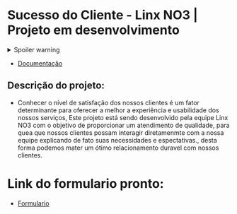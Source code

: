 # Sucesso do Cliente - Linx NO3 | Projeto em desenvolvimento

<details>
  <summary>Spoiler warning</summary>
  
  Spoiler text. Note that it's important to have a space after the summary tag. You should be able to write any markdown you want inside the `<details>` tag... just make sure you close `<details>` afterward.
  
  ```javascript
  console.log("I'm a code block!");
  ```
  
</details>

* [Documentação](https://github.com/TiagoMoreiraPimentel/Linx_NO3/blob/main/Projeto%20Linx%20NO3%20-%20Experiencia%20do%20Cliente/Documenta%C3%A7%C3%A3o.md)

## Descrição do projeto:
- Conhecer o nível de satisfação dos nossos clientes é um fator determinante para oferecer a melhor a experiência e usabilidade dos nossos serviços, Este projeto está sendo desenvolvido pela equipe Linx NO3 com o objetivo de proporcionar um atendimento de qualidade, para quea que nossos clientes possam interagir diretamenmte com a nossa equipe explicando de fato suas necessidades e espectativas., desta forma podemos mater um ótimo relacionamento duravel com nossos clientes.

# Link do formulario pronto:
* [Formulario](https://docs.google.com/forms/d/e/1FAIpQLSf1lwg8kKC3JhkwNExD-ylzfgJ__drJEtNejA1IZMuinLO6pA/viewform)